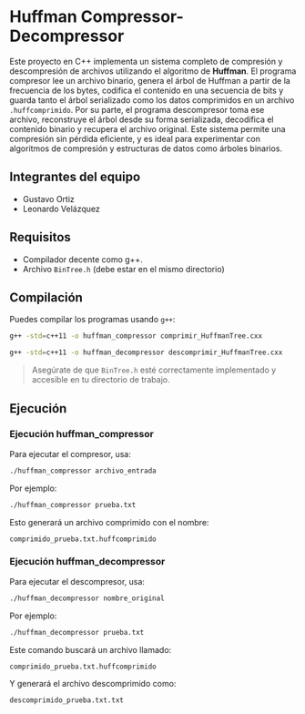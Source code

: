 # Huffman Compressor-Decompressor

Este proyecto en C++ implementa un sistema completo de compresión y descompresión de archivos utilizando el algoritmo de **Huffman**. El programa compresor lee un archivo binario, genera el árbol de Huffman a partir de la frecuencia de los bytes, codifica el contenido en una secuencia de bits y guarda tanto el árbol serializado como los datos comprimidos en un archivo `.huffcomprimido`. Por su parte, el programa descompresor toma ese archivo, reconstruye el árbol desde su forma serializada, decodifica el contenido binario y recupera el archivo original. Este sistema permite una compresión sin pérdida eficiente, y es ideal para experimentar con algoritmos de compresión y estructuras de datos como árboles binarios.

## Integrantes del equipo
- Gustavo Ortiz  
- Leonardo Velázquez


## Requisitos

- Compilador decente como g++.
- Archivo `BinTree.h` (debe estar en el mismo directorio)

## Compilación

Puedes compilar los programas usando `g++`:

```bash
g++ -std=c++11 -o huffman_compressor comprimir_HuffmanTree.cxx
```

```bash
g++ -std=c++11 -o huffman_decompressor descomprimir_HuffmanTree.cxx
```

> Asegúrate de que `BinTree.h` esté correctamente implementado y accesible en tu directorio de trabajo.

## Ejecución
### Ejecución huffman_compressor

Para ejecutar el compresor, usa:

```bash
./huffman_compressor archivo_entrada
```

Por ejemplo:

```bash
./huffman_compressor prueba.txt
```

Esto generará un archivo comprimido con el nombre:

```
comprimido_prueba.txt.huffcomprimido
```
### Ejecución huffman_decompressor
Para ejecutar el descompresor, usa:

```bash
./huffman_decompressor nombre_original
```

Por ejemplo:

```bash
./huffman_decompressor prueba.txt
```

Este comando buscará un archivo llamado:

```
comprimido_prueba.txt.huffcomprimido
```

Y generará el archivo descomprimido como:

```
descomprimido_prueba.txt.txt
```


